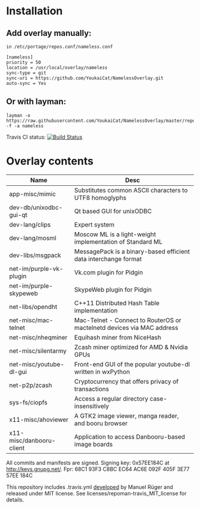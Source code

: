 # Installation

## Add overlay manually:
```
in /etc/portage/repos.conf/nameless.conf

[nameless]
priority = 50
location = /usr/local/overlay/nameless
sync-type = git
sync-uri = https://github.com/YoukaiCat/NamelessOverlay.git
auto-sync = Yes
```

## Or with layman:
```
layman -o https://raw.githubusercontent.com/YoukaiCat/NamelessOverlay/master/repositories.xml -f -a nameless
```

Travis CI status: [![Build Status](https://travis-ci.org/YoukaiCat/NamelessOverlay.svg)](https://travis-ci.org/YoukaiCat/NamelessOverlay)

# Overlay contents
| Name                               | Desc                                                                   |
|------------------------------------|------------------------------------------------------------------------|
| app-misc/mimic                     | Substitutes common ASCII characters to UTF8 homoglyphs                 |
| dev-db/unixodbc-gui-qt             | Qt based GUI for unixODBC                                              |
| dev-lang/clips                     | Expert system                                                          |
| dev-lang/mosml                     | Moscow ML is a light-weight implementation of Standard ML              |
| dev-libs/msgpack                   | MessagePack is a binary-based efficient data interchange format        |
| net-im/purple-vk-plugin            | Vk.com plugin for Pidgin                                               |
| net-im/purple-skypeweb             | SkypeWeb plugin for Pidgin                                             |
| net-libs/opendht                   | C++11 Distributed Hash Table implementation                            |
| net-misc/mac-telnet                | Mac-Telnet - Connect to RouterOS or mactelnetd devices via MAC address |
| net-misc/nheqminer                 | Equihash miner from NiceHash                                           |
| net-misc/silentarmy                | Zcash miner optimized for AMD & Nvidia GPUs                            |
| net-misc/youtube-dl-gui            | Front-end GUI of the popular youtube-dl written in wxPython            |
| net-p2p/zcash                      | Cryptocurrency that offers privacy of transactions                     |
| sys-fs/ciopfs                      | Access a regular directory case-insensitively                          |
| x11-misc/ahoviewer                 | A GTK2 image viewer, manga reader, and booru browser                   |
| x11-misc/danbooru-client           | Application to access Danbooru-based image boards                      |

All commits and manifests are signed. Signing key: 0x57EE184C at http://keys.gnupg.net/. Fpr: 68C1 93F3 C8BC EC64 AC6E  092F 405F 3E77 57EE 184C

This repository includes .travis.yml [developed](https://github.com/mrueg/repoman-travis) by Manuel Rüger and released under MIT license. See licenses/repoman-travis_MIT_license for details.
